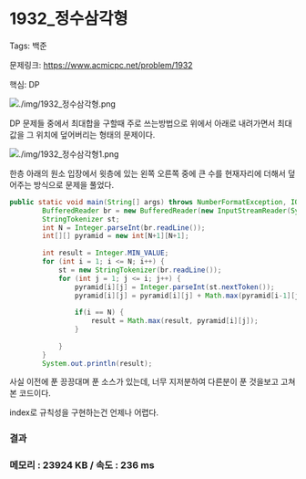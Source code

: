 # 1932_정수삼각형


Tags: 백준

문제링크: https://www.acmicpc.net/problem/1932

핵심: DP

![./img/1932_정수삼각형.png](./img/1932_정수삼각형.png)

DP 문제들 중에서 최대합을 구할때 주로 쓰는방법으로 위에서 아래로 내려가면서 최대 값을 그 위치에 덮어버리는 형태의 문제이다.

![./img/1932_정수삼각형1.png](./img/1932_정수삼각형1.png)

한층 아래의 원소 입장에서 윗층에 있는 왼쪽 오른쪽 중에 큰 수를 현재자리에 더해서 덮어주는 방식으로 문제을 풀었다. 

```java
public static void main(String[] args) throws NumberFormatException, IOException {
		BufferedReader br = new BufferedReader(new InputStreamReader(System.in));
		StringTokenizer st;
		int N = Integer.parseInt(br.readLine());
		int[][] pyramid = new int[N+1][N+1];
		
		int result = Integer.MIN_VALUE;
		for (int i = 1; i <= N; i++) {
			st = new StringTokenizer(br.readLine());
			for (int j = 1; j <= i; j++) {
				pyramid[i][j] = Integer.parseInt(st.nextToken());
				pyramid[i][j] = pyramid[i][j] + Math.max(pyramid[i-1][j-1], pyramid[i-1][j]);
				
				if(i == N) {
					result = Math.max(result, pyramid[i][j]);
				}
				
			}
		}
		System.out.println(result);
```

사실 이전에 푼 끙끙대며 푼 소스가 있는데, 너무 지저분하여 다른분이 푼 것을보고 고쳐본 코드이다.

index로 규칙성을 구현하는건 언제나 어렵다.

### 결과

### 메모리 : 23924 KB / 속도 : 236 ms